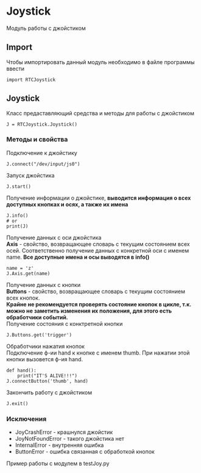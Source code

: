 # Joystick
Модуль работы с джойстиком
## Import
Чтобы импортировать данный модуль необходимо в файле программы ввести
```
import RTCJoystick
```
## Joystick
Класс предаставляющий средства и методы для работы с джойстиком 
```
J = RTCJoystick.Joystick()
```
### Методы и свойства
Подключение к джойстику 
```
J.connect("/dev/input/js0")
```
Запуск джойстика
```
J.start()
```
Получение информации о джойстике, **выводится информация о всех доступных кнопках и осях, а также их имена**
``` 
J.info()
# or
print(J)
```
Получение данных с оси джойстика                                  
**Axis** - свойство, возвращающее словарь с текущим состоянием всех осей.
Соответственно получение данных с конкретной оси с именем name. **Все доступные имена и осы выводятся в info()**
```
name = 'z'
J.Axis.get(name)
```
Получение данных с кнопки                                             
**Buttons** - свойство, возвращающее словарь с текущим состоянием всех кнопок.                              
**Крайне не рекомендуется проверять состояние кнопок в цикле,
т.к. можно не заметить изменения их положения, для этого есть обработчики событий.**               
Получение состояния с конктретной кнопки     
```
J.Buttons.get('trigger')
```
Обработчики нажатия кнопок                                                                                 
Подключение ф-ии hand к кнопке с именем thumb. При нажатии этой кнопки вызовется ф-ия hand.
```
def hand():
    print("IT'S ALIVE!!!")
J.connectButton('thumb', hand)
```
Закончить работу с джойстиком
```
J.exit()
```
### Исключения
* JoyCrashError - крашнулся джойстик
* JoyNotFoundError - такого джойстика нет
* InternalError - внутренняя ошибка
* ButtonError - ошибка связанная с обработкой кнопок   

Пример работы с модулем в testJoy.py




